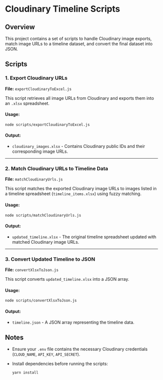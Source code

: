 Cloudinary Timeline Scripts
===========================

Overview
--------

This project contains a set of scripts to handle Cloudinary image exports, match image URLs to a timeline dataset, and convert the final dataset into JSON.

Scripts
-------

### 1\. Export Cloudinary URLs

**File:** `exportCloudinaryToExcel.js`

This script retrieves all image URLs from Cloudinary and exports them into an `.xlsx` spreadsheet.

#### Usage:

```
node scripts/exportCloudinaryToExcel.js

```

#### Output:

-   `cloudinary_images.xlsx` - Contains Cloudinary public IDs and their corresponding image URLs.

* * * * *

### 2\. Match Cloudinary URLs to Timeline Data

**File:** `matchCloudinaryUrls.js`

This script matches the exported Cloudinary image URLs to images listed in a timeline spreadsheet (`timeline_items.xlsx`) using fuzzy matching.

#### Usage:

```
node scripts/matchCloudinaryUrls.js

```

#### Output:

-   `updated_timeline.xlsx` - The original timeline spreadsheet updated with matched Cloudinary image URLs.

* * * * *

### 3\. Convert Updated Timeline to JSON

**File:** `convertXlsxToJson.js`

This script converts `updated_timeline.xlsx` into a JSON array.

#### Usage:

```
node scripts/convertXlsxToJson.js

```

#### Output:

-   `timeline.json` - A JSON array representing the timeline data.


Notes
-----

-   Ensure your `.env` file contains the necessary Cloudinary credentials (`CLOUD_NAME`, `API_KEY`, `API_SECRET`).
-   Install dependencies before running the scripts:

    ```
    yarn install

    ```